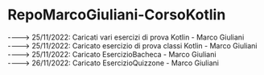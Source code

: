 # RepoMarcoGiuliani-CorsoKotlin



----> 25/11/2022: Caricati vari esercizi di prova Kotlin - Marco Giuliani            
----> 25/11/2022: Caricato esercizio di prova classi Kotlin - Marco Giuliani           
----> 25/11/2022: Caricato EsercizioBacheca - Marco Giuliani            
----> 26/11/2022: Caricato EsercizioQuizzone - Marco Giuliani
